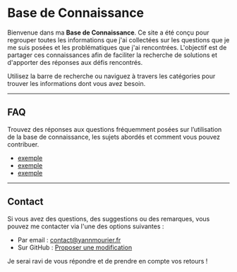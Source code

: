 # Base de Connaissance

Bienvenue dans ma **Base de Connaissance**. Ce site a été conçu pour regrouper toutes les informations que j'ai collectées sur les questions que je me suis posées et les problématiques que j'ai rencontrées. L'objectif est de partager ces connaissances afin de faciliter la recherche de solutions et d'apporter des réponses aux défis rencontrés.

Utilisez la barre de recherche ou naviguez à travers les catégories pour trouver les informations dont vous avez besoin.

---

## FAQ

Trouvez des réponses aux questions fréquemment posées sur l’utilisation de la base de connaissance, les sujets abordés et comment vous pouvez contribuer.

- [exemple](#)
- [exemple](#)
- [exemple](#)

---

## Contact

Si vous avez des questions, des suggestions ou des remarques, vous pouvez me contacter via l'une des options suivantes :

- Par email : [contact@yannmourier.fr](mailto:contact@yannmourier.fr)
- Sur GitHub : [Proposer une modification](https://github.com/yann-mourier/yann-mourier.github.io/pulls)

Je serai ravi de vous répondre et de prendre en compte vos retours !
